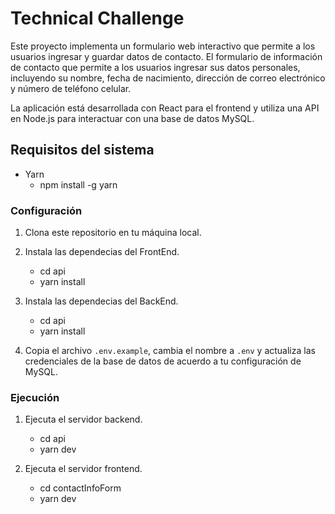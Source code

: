 # Technical Challenge

Este proyecto implementa un formulario web interactivo que permite a los usuarios ingresar y guardar datos de contacto. El formulario de información de contacto que permite a los usuarios ingresar sus datos personales, incluyendo su nombre, fecha de nacimiento, dirección de correo electrónico y número de teléfono celular. 

La aplicación está desarrollada con React para el frontend y utiliza una API en Node.js para interactuar con una base de datos MySQL.


## Requisitos del sistema

- Yarn
    - npm install -g yarn


### Configuración

1. Clona este repositorio en tu máquina local.
2. Instala las dependecias del FrontEnd.

    - cd api
    - yarn install

3. Instala las dependecias del BackEnd.

    - cd api
    - yarn install

4. Copia el archivo `.env.example`, cambia el nombre a `.env`  y actualiza las credenciales de la base de datos de acuerdo a tu configuración de MySQL.


### Ejecución

1. Ejecuta el servidor backend.

    - cd api
    - yarn dev

2. Ejecuta el servidor frontend.

    - cd contactInfoForm
    - yarn dev
